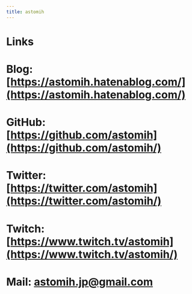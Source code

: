 ```yaml
---
title: astomih
---
```

# Links
# Blog: [https://astomih.hatenablog.com/](https://astomih.hatenablog.com/)
# GitHub: [https://github.com/astomih](https://github.com/astomih/)
# Twitter: [https://twitter.com/astomih](https://twitter.com/astomih/)
# Twitch: [https://www.twitch.tv/astomih](https://www.twitch.tv/astomih/)
# Mail: astomih.jp@gmail.com